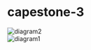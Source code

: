 # capestone-3<br>
![diagram2](https://github.com/Bakr44/capestone-3/assets/132266217/49224e27-971d-416d-aac6-4d90e9f61541)<br>
![diagram1](https://github.com/Bakr44/capestone-3/assets/132266217/b3570664-c16f-4794-9f46-103f18212058)
